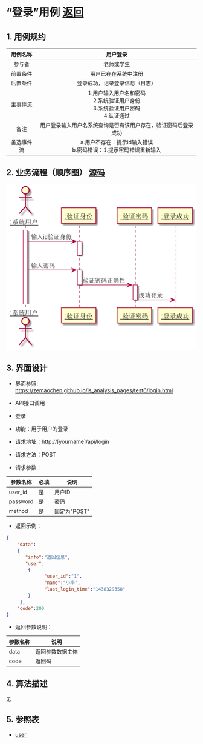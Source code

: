 
# “登录”用例 [返回](../README.md)
## 1. 用例规约

|用例名称|用户登录|
|:------------:|:-----------------:|
|参与者|老师或学生|
|前置条件|用户已在在系统中注册|
|后置条件|登录成功，记录登录信息（日志）|
|主事件流|1.用户输入用户名和密码<br>  2.系统验证用户身份<br>  3.系统验证用户密码<br> 4.认证通过|
|备注|用户登录输入用户名系统查询是否有该用户存在，验证密码后登录成功|
|备选事件流|a.用户不存在：提示id输入错误<br>b.密码错误：1.提示密码错误重新输入<br>|


## 2. 业务流程（顺序图） [源码](../uml/登录.puml)
![登录](../images/登录.png) 

    
## 3. 界面设计
- 界面参照: https://zemaochen.github.io/is_analysis_pages/test6/login.html

- API接口调用
- <p>登录</p>
- 功能：用于用户的登录
- 请求地址：http://[yourname]/api/login
- 请求方法：POST
- 请求参数：

|参数名称|必填|说明|
|------|---|---|
|user_id|是|用户ID|
|password|是|密码|
|method|是|固定为"POST"|
- 返回示例：
```json
{
    "data":
    {
       "info":"返回信息",
       "user":                                    
        {
              "user_id":"1",                        
              "name":"小李",              
              "last_login_time":"1438329358"                        
        }                           
     },
    "code":200
}
```
- 返回参数说明：

|参数名称|说明|
|---|---|
|data|返回参数数据主体|
|code|返回码|
    
## 4. 算法描述
    无
    
## 5. 参照表

- [user](../md/数据库设计.md/#user)

